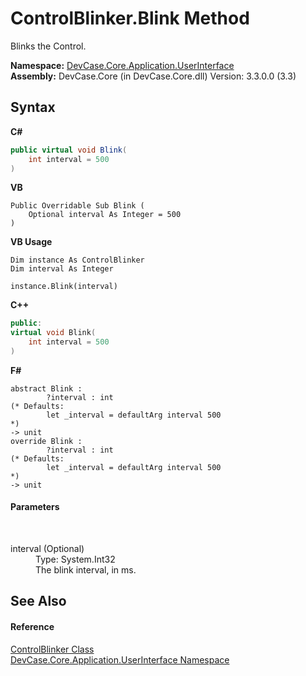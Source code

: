 # ControlBlinker.Blink Method 
 

Blinks the Control.

**Namespace:**&nbsp;<a href="N_DevCase_Core_Application_UserInterface">DevCase.Core.Application.UserInterface</a><br />**Assembly:**&nbsp;DevCase.Core (in DevCase.Core.dll) Version: 3.3.0.0 (3.3)

## Syntax

**C#**<br />
``` C#
public virtual void Blink(
	int interval = 500
)
```

**VB**<br />
``` VB
Public Overridable Sub Blink ( 
	Optional interval As Integer = 500
)
```

**VB Usage**<br />
``` VB Usage
Dim instance As ControlBlinker
Dim interval As Integer

instance.Blink(interval)
```

**C++**<br />
``` C++
public:
virtual void Blink(
	int interval = 500
)
```

**F#**<br />
``` F#
abstract Blink : 
        ?interval : int 
(* Defaults:
        let _interval = defaultArg interval 500
*)
-> unit 
override Blink : 
        ?interval : int 
(* Defaults:
        let _interval = defaultArg interval 500
*)
-> unit 
```


#### Parameters
&nbsp;<dl><dt>interval (Optional)</dt><dd>Type: System.Int32<br />The blink interval, in ms.</dd></dl>

## See Also


#### Reference
<a href="T_DevCase_Core_Application_UserInterface_ControlBlinker">ControlBlinker Class</a><br /><a href="N_DevCase_Core_Application_UserInterface">DevCase.Core.Application.UserInterface Namespace</a><br />